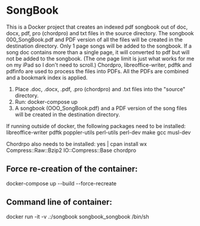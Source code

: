 # SongBook

This is a Docker project that creates an indexed pdf songbook out of doc, docx, pdf, pro (chordpro) and txt files in the source directory.
The songbook 000_SongBook.pdf and PDF version of all the files will be created in the destination directory.
Only 1 page songs will be added to the songbook. If a song doc contains more than a single page,
it will converted to pdf but will not be added to the songbook. (The one page limit is just what works for
me on my iPad so I don't need to scroll.) Chordpro, libreoffice-writer, pdftk and pdfinfo are used to 
process the files into PDFs. All the PDFs are combined and a bookmark index is applied.

1) Place .doc, .docx, .pdf, .pro (chordpro) and .txt files into the "source" directory. 
2) Run: docker-compose up
3) A songbook (OOO_SongBook.pdf) and a PDF version of the song files will be created in the destination directory.

If running outside of docker, the following packages need to be installed:
    libreoffice-writer pdftk poppler-utils perl-utils perl-dev make gcc musl-dev

Chordrpo also needs to be installed:
    yes | cpan install wx Compress::Raw::Bzip2 IO::Compress::Base chordpro

## Force re-creation of the container:
docker-compose up --build --force-recreate

## Command line of container:
docker run -it -v .:/songbook songbook_songbook /bin/sh
